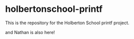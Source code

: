 # holbertonschool-printf
This is the repository for the Holberton School printf project.

and Nathan is also here!
